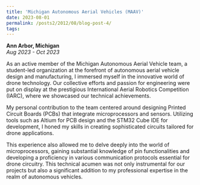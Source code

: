 ```yaml
---
title: 'Michigan Autonomous Aerial Vehicles (MAAV)'
date: 2023-08-01
permalink: /posts2/2012/08/blog-post-4/
tags:
---
```


<b>Ann Arbor, Michigan</b><br><i>Aug 2023 - Oct 2023</i>

As an active member of the Michigan Autonomous Aerial Vehicle team, a student-led organization at the forefront of autonomous aerial vehicle design and manufacturing, I immersed myself in the innovative world of drone technology. Our collective efforts and passion for engineering were put on display at the prestigious International Aerial Robotics Competition (IARC), where we showcased our technical achievements.

My personal contribution to the team centered around designing Printed Circuit Boards (PCBs) that integrate microprocessors and sensors. Utilizing tools such as Altium for PCB design and the STM32 Cube IDE for development, I honed my skills in creating sophisticated circuits tailored for drone applications.

This experience also allowed me to delve deeply into the world of microprocessors, gaining substantial knowledge of pin functionalities and developing a proficiency in various communication protocols essential for drone circuitry. This technical acumen was not only instrumental for our projects but also a significant addition to my professional expertise in the realm of autonomous vehicles.

